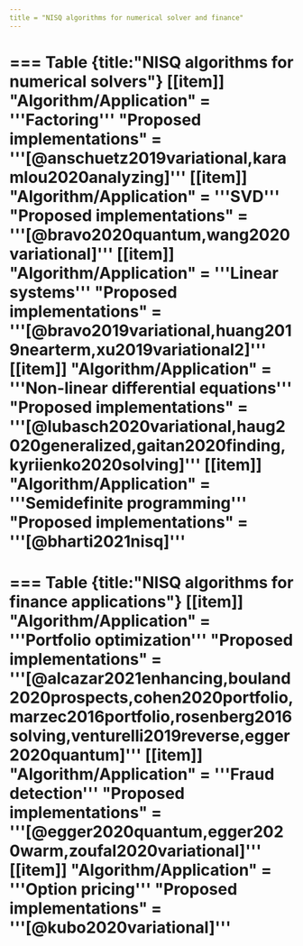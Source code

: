 ```yaml
---
title = "NISQ algorithms for numerical solver and finance"
---
```


=== Table {title:"NISQ algorithms for numerical solvers"}
[[item]]
"Algorithm/Application" = '''Factoring'''
"Proposed implementations" = '''[@anschuetz2019variational,karamlou2020analyzing]'''
[[item]]
"Algorithm/Application" = '''SVD'''
"Proposed implementations" = '''[@bravo2020quantum,wang2020variational]'''
[[item]]
"Algorithm/Application" = '''Linear systems'''
"Proposed implementations" = '''[@bravo2019variational,huang2019nearterm,xu2019variational2]'''
[[item]]
"Algorithm/Application" = '''Non-linear differential equations'''
"Proposed implementations" = '''[@lubasch2020variational,haug2020generalized,gaitan2020finding,kyriienko2020solving]'''
[[item]]
"Algorithm/Application" = '''Semidefinite programming'''
"Proposed implementations" = '''[@bharti2021nisq]'''
===

=== Table {title:"NISQ algorithms for finance applications"}
[[item]]
"Algorithm/Application" = '''Portfolio optimization'''
"Proposed implementations" = '''[@alcazar2021enhancing,bouland2020prospects,cohen2020portfolio,marzec2016portfolio,rosenberg2016solving,venturelli2019reverse,egger2020quantum]'''
[[item]]
"Algorithm/Application" = '''Fraud detection'''
"Proposed implementations" = '''[@egger2020quantum,egger2020warm,zoufal2020variational]'''
[[item]]
"Algorithm/Application" = '''Option pricing'''
"Proposed implementations" = '''[@kubo2020variational]'''
===